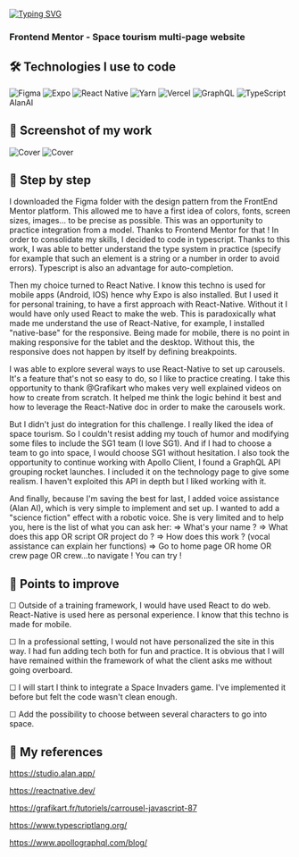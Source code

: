 [![Typing SVG](https://readme-typing-svg.herokuapp.com?color=%23E06F26&size=24&center=true&lines=Welcome+in+my+ReadMe)](https://git.io/typing-svg)

### Frontend Mentor - Space tourism multi-page website


## 🛠 Technologies I use to code
![Figma](https://img.shields.io/badge/figma-%23F24E1E.svg?style=for-the-badge&logo=figma&logoColor=white) ![Expo](https://img.shields.io/badge/expo-1C1E24?style=for-the-badge&logo=expo&logoColor=#D04A37) ![React Native](https://img.shields.io/badge/react_native-%2320232a.svg?style=for-the-badge&logo=react&logoColor=%2361DAFB) ![Yarn](https://img.shields.io/badge/yarn-%232C8EBB.svg?style=for-the-badge&logo=yarn&logoColor=white) 	![Vercel](https://img.shields.io/badge/vercel-%23000000.svg?style=for-the-badge&logo=vercel&logoColor=white) ![GraphQL](https://img.shields.io/badge/-GraphQL-E10098?style=for-the-badge&logo=graphql&logoColor=white) ![TypeScript](https://img.shields.io/badge/typescript-%23007ACC.svg?style=for-the-badge&logo=typescript&logoColor=white) AlanAI

## 🎥 Screenshot of my work

![Cover](https://github.com/AlineAl/Space-IA-Project/blob/master/background_home_space.png) ![Cover](https://github.com/AlineAl/Space-IA-Project/blob/master/tablet_crew_page.png)

## 💾 Step by step

I downloaded the Figma folder with the design pattern from the FrontEnd Mentor platform. This allowed me to have a first idea of colors, fonts, screen sizes, images... to be precise as possible. This was an opportunity to practice integration from a model. Thanks to Frontend Mentor for that ! 
In order to consolidate my skills, I decided to code in typescript. Thanks to this work, I was able to better understand the type system in practice (specify for example that such an element is a string or a number in order to avoid errors). Typescript is also an advantage for auto-completion.

Then my choice turned to React Native. I know this techno is used for mobile apps (Android, IOS) hence why Expo is also installed. But I used it for personal training, to have a first approach with React-Native. Without it I would have only used React to make the web. This is paradoxically what made me understand the use of React-Native, for example, I installed "native-base" for the responsive. Being made for mobile, there is no point in making responsive for the tablet and the desktop. Without this, the responsive does not happen by itself by defining breakpoints.

I was able to explore several ways to use React-Native to set up carousels. It's a feature that's not so easy to do, so I like to practice creating. I take this opportunity to thank @Grafikart who makes very well explained videos on how to create from scratch. It helped me think the logic behind it best and how to leverage the React-Native doc in order to make the carousels work.

But I didn't just do integration for this challenge. I really liked the idea of space tourism. So I couldn't resist adding my touch of humor and modifying some files to include the SG1 team (I love SG1). And if I had to choose a team to go into space, I would choose SG1 without hesitation. I also took the opportunity to continue working with Apollo Client, I found a GraphQL API grouping rocket launches. I included it on the technology page to give some realism. I haven't exploited this API in depth but I liked working with it.


And finally, because I'm saving the best for last, I added voice assistance (Alan AI), which is very simple to implement and set up. I wanted to add a "science fiction" effect with a robotic voice. She is very limited and to help you, here is the list of what you can ask her:
=> What's your name ?
=> What does this app OR script OR project  do ?
=> How does this work ? (vocal assistance can explain her functions)
=> Go to home page OR home OR crew page OR crew...to navigate ! You can try ! 

## 🔌 Points to improve

☐ Outside of a training framework, I would have used React to do web. React-Native is used here as personal experience. I know that this techno is made for mobile.

☐ In a professional setting, I would not have personalized the site in this way. I had fun adding tech both for fun and practice. 
It is obvious that I will have remained within the framework of what the client asks me without going overboard.

☐ I will start I think to integrate a Space Invaders game. I've implemented it before but felt the code wasn't clean enough.

☐ Add the possibility to choose between several characters to go into space.

## 🧬 My references

https://studio.alan.app/


https://reactnative.dev/


https://grafikart.fr/tutoriels/carrousel-javascript-87


https://www.typescriptlang.org/


https://www.apollographql.com/blog/
